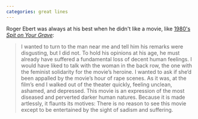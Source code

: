 ```yaml
---
categories: great lines
---
```



Roger Ebert was always at his best when he didn't like a movie, like [1980's *Spit on Your Grave*](https://www.rogerebert.com/reviews/i-spit-on-your-grave-1980): 

> I wanted to turn to the man near me and tell him his remarks were disgusting, but I did not. To hold his opinions at his age, he must already have suffered a fundamental loss of decent human feelings. I would have liked to talk with the woman in the back row, the one with the feminist solidarity for the movie’s heroine. I wanted to ask if she’d been appalled by the movie’s hour of rape scenes. As it was, at the film’s end I walked out of the theater quickly, feeling unclean, ashamed, and depressed. This movie is an expression of the most diseased and perverted darker human natures. Because it is made artlessly, it flaunts its motives: There is no reason to see this movie except to be entertained by the sight of sadism and suffering.

